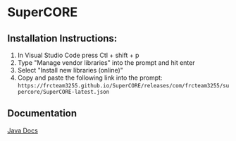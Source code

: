 # SuperCORE

## Installation Instructions:

1. In Visual Studio Code press Ctl + shift + p
2. Type "Manage vendor libraries" into the prompt and hit enter
3. Select "Install new libraries (online)"
4. Copy and paste the following link into the prompt: `https://frcteam3255.github.io/SuperCORE/releases/com/frcteam3255/supercore/SuperCORE-latest.json`

## Documentation

[Java Docs](https://frcteam3255.github.io/SuperCORE/releases/com/frcteam3255/supercore/javadoc-latest/)
